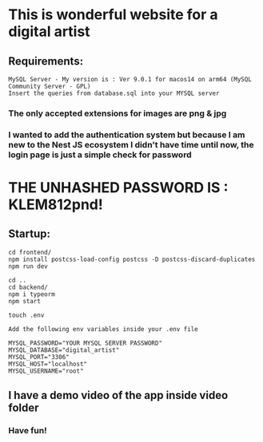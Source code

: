 # This is wonderful website for a digital artist

## Requirements:

    MySQL Server - My version is : Ver 9.0.1 for macos14 on arm64 (MySQL Community Server - GPL)
    Insert the queries from database.sql into your MYSQL server

### The only accepted extensions for images are png & jpg

### I wanted to add the authentication system but because I am new to the Nest JS ecosystem I didn't have time until now, the login page is just a simple check for password

# THE UNHASHED PASSWORD IS : KLEM812pnd!

## Startup:

    cd frontend/
    npm install postcss-load-config postcss -D postcss-discard-duplicates
    npm run dev

    cd ..
    cd backend/
    npm i typeorm
    npm start

    touch .env

    Add the following env variables inside your .env file

    MYSQL_PASSWORD="YOUR MYSQL SERVER PASSWORD"
    MYSQL_DATABASE="digital_artist"
    MYSQL_PORT="3306"
    MYSQL_HOST="localhost"
    MYSQL_USERNAME="root"

## I have a demo video of the app inside video folder

### Have fun!
